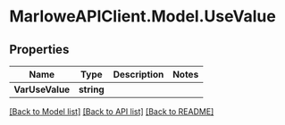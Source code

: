 # MarloweAPIClient.Model.UseValue

## Properties

Name | Type | Description | Notes
------------ | ------------- | ------------- | -------------
**VarUseValue** | **string** |  | 

[[Back to Model list]](../README.md#documentation-for-models) [[Back to API list]](../README.md#documentation-for-api-endpoints) [[Back to README]](../README.md)

